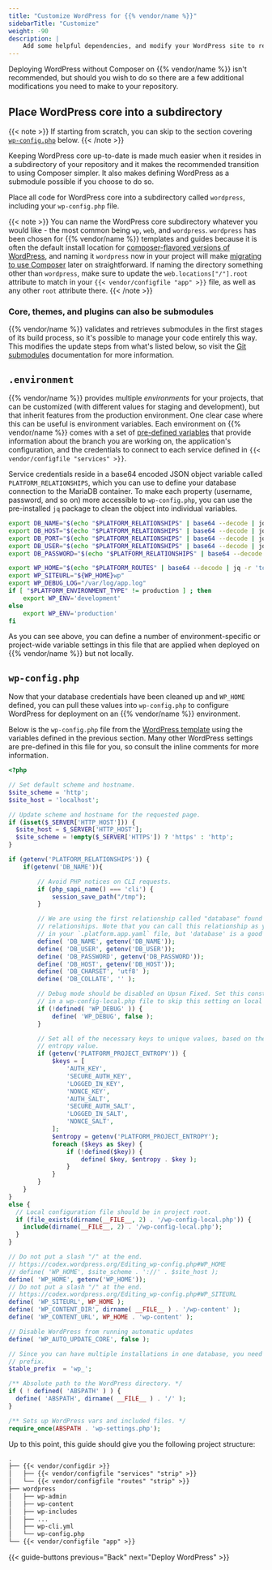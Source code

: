 ```yaml
---
title: "Customize WordPress for {{% vendor/name %}}"
sidebarTitle: "Customize"
weight: -90
description: |
    Add some helpful dependencies, and modify your WordPress site to read from an {{% vendor/name %}} environment.
---
```


Deploying WordPress without Composer on {{% vendor/name %}} isn't recommended,
but should you wish to do so there are a few additional modifications you need to make to your repository.

## Place WordPress core into a subdirectory

{{< note >}}
If starting from scratch, you can skip to the section covering [`wp-config.php`](#wp-configphp) below.
{{< /note >}}

Keeping WordPress core up-to-date is made much easier when it resides in a subdirectory of your repository
and it makes the recommended transition to using Composer simpler.
It also makes defining WordPress as a submodule possible if you choose to do so.

Place all code for WordPress core into a subdirectory called `wordpress`, including your `wp-config.php` file.

{{< note >}}
You can name the WordPress core subdirectory whatever you would like - the most common being `wp`, `web`, and `wordpress`. `wordpress` has been chosen for {{% vendor/name %}} templates and guides because it is often the default install location for [composer-flavored versions of WordPress](/guides/wordpress/deploy/_index.md), and naming it `wordpress` now in your project will make [migrating to use Composer](/guides/wordpress/composer/migrate.md) later on straightforward. If naming the directory something other than `wordpress`, make sure to update the `web.locations["/"].root` attribute to match in your `{{< vendor/configfile "app" >}}` file, as well as any other `root` attribute there.
{{< /note >}}

### Core, themes, and plugins can also be submodules

{{% vendor/name %}} validates and retrieves submodules in the first stages of its build process,
so it's possible to manage your code entirely this way.
This modifies the update steps from what's listed below,
so visit the [Git submodules](/development/submodules.md) documentation for more information.

## `.environment`

{{% vendor/name %}} provides multiple *environments* for your projects, that can be customized (with different values for staging and development), but that inherit features from the production environment. One clear case where this can be useful is environment variables. Each environment on {{% vendor/name %}} comes with a set of [pre-defined variables](/development/variables/use-variables.md#use-provided-variables) that provide information about the branch you are working on, the application's configuration, and the credentials to connect to each service defined in `{{< vendor/configfile "services" >}}`.

Service credentials reside in a base64 encoded JSON object variable called `PLATFORM_RELATIONSHIPS`,
which you can use to define your database connection to the MariaDB container.
To make each property (username, password, and so on) more accessible to `wp-config.php`,
you can use the pre-installed `jq` package to clean the object into individual variables.

```bash {location=".environment"}
export DB_NAME="$(echo "$PLATFORM_RELATIONSHIPS" | base64 --decode | jq -r '.database[0].path')"
export DB_HOST="$(echo "$PLATFORM_RELATIONSHIPS" | base64 --decode | jq -r '.database[0].host')"
export DB_PORT="$(echo "$PLATFORM_RELATIONSHIPS" | base64 --decode | jq -r '.database[0].port')"
export DB_USER="$(echo "$PLATFORM_RELATIONSHIPS" | base64 --decode | jq -r '.database[0].username')"
export DB_PASSWORD="$(echo "$PLATFORM_RELATIONSHIPS" | base64 --decode | jq -r '.database[0].password')"

export WP_HOME="$(echo "$PLATFORM_ROUTES" | base64 --decode | jq -r 'to_entries[] | select(.value.primary == true) | .key')"
export WP_SITEURL="${WP_HOME}wp"
export WP_DEBUG_LOG="/var/log/app.log"
if [ "$PLATFORM_ENVIRONMENT_TYPE" != production ] ; then
    export WP_ENV='development'
else
    export WP_ENV='production'
fi
```

As you can see above, you can define a number of environment-specific or project-wide variable settings in this file
that are applied when deployed on {{% vendor/name %}} but not locally.

## `wp-config.php`

Now that your database credentials have been cleaned up and `WP_HOME` defined, you can pull these values into `wp-config.php` to configure WordPress for deployment on an {{% vendor/name %}} environment.

Below is the `wp-config.php` file from the [WordPress template](https://github.com/platformsh-templates/wordpress-vanilla) using the variables defined in the previous section. Many other WordPress settings are pre-defined in this file for you, so consult the inline comments for more information.

```php
<?php

// Set default scheme and hostname.
$site_scheme = 'http';
$site_host = 'localhost';

// Update scheme and hostname for the requested page.
if (isset($_SERVER['HTTP_HOST'])) {
  $site_host = $_SERVER['HTTP_HOST'];
  $site_scheme = !empty($_SERVER['HTTPS']) ? 'https' : 'http';
}

if (getenv('PLATFORM_RELATIONSHIPS')) {
	if(getenv('DB_NAME')){

		// Avoid PHP notices on CLI requests.
		if (php_sapi_name() === 'cli') {
			session_save_path("/tmp");
		}

		// We are using the first relationship called "database" found in your
		// relationships. Note that you can call this relationship as you wish
		// in your `.platform.app.yaml` file, but 'database' is a good name.
		define( 'DB_NAME', getenv('DB_NAME'));
		define( 'DB_USER', getenv('DB_USER'));
		define( 'DB_PASSWORD', getenv('DB_PASSWORD'));
		define( 'DB_HOST', getenv('DB_HOST'));
		define( 'DB_CHARSET', 'utf8' );
		define( 'DB_COLLATE', '' );

		// Debug mode should be disabled on Upsun Fixed. Set this constant to true
		// in a wp-config-local.php file to skip this setting on local development.
		if (!defined( 'WP_DEBUG' )) {
			define( 'WP_DEBUG', false );
		}

		// Set all of the necessary keys to unique values, based on the Upsun Fixed
		// entropy value.
		if (getenv('PLATFORM_PROJECT_ENTROPY')) {
			$keys = [
				'AUTH_KEY',
				'SECURE_AUTH_KEY',
				'LOGGED_IN_KEY',
				'NONCE_KEY',
				'AUTH_SALT',
				'SECURE_AUTH_SALT',
				'LOGGED_IN_SALT',
				'NONCE_SALT',
			];
			$entropy = getenv('PLATFORM_PROJECT_ENTROPY');
			foreach ($keys as $key) {
				if (!defined($key)) {
					define( $key, $entropy . $key );
				}
			}
		}
	}
}
else {
  // Local configuration file should be in project root.
  if (file_exists(dirname(__FILE__, 2) . '/wp-config-local.php')) {
    include(dirname(__FILE__, 2) . '/wp-config-local.php');
  }
}

// Do not put a slash "/" at the end.
// https://codex.wordpress.org/Editing_wp-config.php#WP_HOME
// define( 'WP_HOME', $site_scheme . '://' . $site_host );
define( 'WP_HOME', getenv('WP_HOME'));
// Do not put a slash "/" at the end.
// https://codex.wordpress.org/Editing_wp-config.php#WP_SITEURL
define( 'WP_SITEURL', WP_HOME );
define( 'WP_CONTENT_DIR', dirname( __FILE__ ) . '/wp-content' );
define( 'WP_CONTENT_URL', WP_HOME . 'wp-content' );

// Disable WordPress from running automatic updates
define( 'WP_AUTO_UPDATE_CORE', false );

// Since you can have multiple installations in one database, you need a unique
// prefix.
$table_prefix  = 'wp_';

/** Absolute path to the WordPress directory. */
if ( ! defined( 'ABSPATH' ) ) {
  define( 'ABSPATH', dirname( __FILE__ ) . '/' );
}

/** Sets up WordPress vars and included files. */
require_once(ABSPATH . 'wp-settings.php');
```

Up to this point, this guide should give you the following project structure:

```txt
.
├── {{< vendor/configdir >}}
│   ├── {{< vendor/configfile "services" "strip" >}}
│   └── {{< vendor/configfile "routes" "strip" >}}
├── wordpress
│   ├── wp-admin
│   ├── wp-content
│   ├── wp-includes
│   ├── ...
│   ├── wp-cli.yml
│   └── wp-config.php
└── {{< vendor/configfile "app" >}}
```

{{< guide-buttons previous="Back" next="Deploy WordPress" >}}
